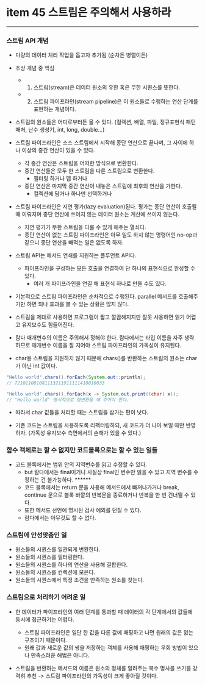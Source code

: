 # item 45 스트림은 주의해서 사용하라

---

### 스트림 API 개념 

- 다량의 데이터 처리 작업을 돕고자 추가됨 (순차든 병렬이든)

- 추상 개념 중 핵심
  - 1. 스트림(stream)은 데이터 원소의 유한 혹은 무한 시퀀스를 뜻한다.
  - 2. 스트림 파이프라인(stream pipeline)은 이 원소들로 수행하는 연산 단계를 표현하는 개념이다.

- 스트림의 원소들은 어디로부터든 올 수 있다. (컬렉션, 배열, 파일, 정규표현식 패턴 매처, 난수 생성기, int, long, double...)
  
- 스트림 파이프라인은 소스 스트림에서 시작해 종단 연산으로 끝나며, 그 사이에 하나 이상의 중간 연산이 있을 수 있다.
  - 각 중간 연산은 스트림을 어떠한 방식으로 변환한다.
  - 중간 연산들은 모두 한 스트림을 다른 스트림으로 변환한다.
    - 필터링 하거나 맵 하거나
  - 종단 연산은 마지막 중간 연산이 내놓은 스트림에 최후의 연산을 가한다.
    - 컬렉션에 담거나 하나만 선택하거나
  
- 스트림 파이프라인은 지연 평가(lazy evaluation)된다. 평가는 종단 연산이 호출될 때 이뤄지며 종단 연산에 쓰이지 않는 데이터 원소는 계산에 쓰이지 않는다.
  - 지연 평가가 무한 스트림을 다룰 수 있게 해주는 열쇠다.
  - 종단 연산이 없는 스트림 파이프라인은 아무 일도 하지 않는 명령어인 no-op과 같으니 종단 연산을 빼먹는 일은 없도록 하자.
  
- 스트림 API는 메서드 연쇄를 지원하는 플루언트 API다.
  - 파이프라인을 구성하는 모든 호출을 연결하여 단 하나의 표현식으로 완성할 수 있다. 
    - 여러 개 파이프라인을 연결 해 표현식 하나로 만들 수도 있다.
  
- 기본적으로 스트림 파이프라인은 순차적으로 수행된다. parallel 메서드를 호출해주기만 하면 되나 효과를 볼 수 있는 상황은 많지 않다.

- 스트림을 제대로 사용하면 프로그램이 짧고 깔끔해지지만 잘못 사용하면 읽기 어렵고 유지보수도 힘들어진다.

- 람다 매개변수의 이름은 주의해서 정해야 한다. 람다에서는 타입 이름을 자주 생략하므로 매개변수 이름을 잘 지어야 스트림 파이프라인의 가독성이 유지된다.

- char용 스트림을 지원하지 않기 때문에 chars()를 반환하는 스트림의 원소는 char가 아닌 int 값이다.
```java
"Hello world".chars().forEach(System.out::println);
// 721011081081113211911111410810033

"Hello world".chars().forEach(x -> System.out.print((char) x));
// "Hello world" 명시적으로 형변환을 해 주어야 한다.
```
- 따라서 char 값들을 처리할 때는 스트림을 삼가는 편이 낫다.

- 기존 코드는 스트림을 사용하도록 리팩터링하되, 새 코드가 더 나아 보일 때만 반영하자. (가독성 유지보수 측면에서의 손해가 있을 수 있다.)

### 함수 객체로는 할 수 없지만 코드블록으로는 할 수 있는 일들

- 코드 블록에서는 범위 안의 지역변수를 읽고 수정할 수 있다.
  - but 람다에서는 final이거나 사실상 final인 변수만 읽을 수 있고 지역 변수를 수정하는 건 불가능하다. ******
  - 코드 블록에서는 return 문을 사용해 메서드에서 빠져나가거나 break, continue 문으로 블록 바깥의 반복문을 종료하거나 반복을 한 번 건너뛸 수 있다.
  - 또한 메서드 선언에 명시된 검사 예외를 던질 수 있다. 
  - 람다에서는 아무것도 할 수 없다.
  
### 스트림에 안성맞춤인 일

- 원소들의 시퀀스를 일관되게 변환한다.
- 원소들의 시퀀스를 필터링한다.
- 원소들의 시퀀스를 하나의 연산을 사용해 결합한다.
- 원소들의 시퀀스를 컨렉션에 모은다.
- 원소들의 시퀀스에서 특정 조건을 만족하는 원소를 찾는다.


### 스트림으로 처리하기 어려운 일 

- 한 데이터가 파이프라인의 여러 단계를 통과할 때 데이터의 각 단계에서의 값들에 동시에 접근하기는 어렵다.
  - 스트림 파이프라인은 일단 한 값을 다른 값에 매핑하고 나면 원래의 값은 잃는 구조이기 때문이다.
  - 원래 값과 새로운 값의 쌍을 저장하는 객체를 사용해 매핑하는 우회 방법이 있으나 만족스러운 해법은 아니다.
  

- 스트림을 반환하는 메서드의 이름은 원소의 정체를 알려주는 복수 명사를 쓰기를 강력히 추천 -> 스트림 파이프라인의 가독성이 크게 좋아질 것이다.
